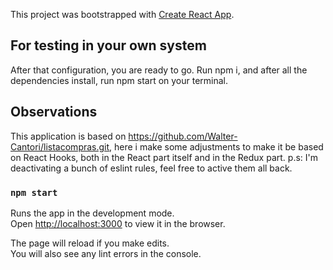 This project was bootstrapped with [Create React App](https://github.com/facebook/create-react-app).

## For testing in your own system

After that configuration, you are ready to go. Run npm i, and after all the dependencies
install, run npm start on your terminal.

## Observations

This application is based on https://github.com/Walter-Cantori/listacompras.git, here i make
some adjustments to make it be based on React Hooks, both in the React part
itself and in the Redux part.
p.s: I'm deactivating a bunch of eslint rules, feel free to active them all back.

### `npm start`

Runs the app in the development mode.<br />
Open [http://localhost:3000](http://localhost:3000) to view it in the browser.

The page will reload if you make edits.<br />
You will also see any lint errors in the console.
